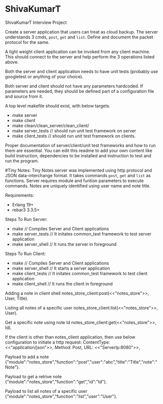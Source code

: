 # ShivaKumarT
ShivaKumarT Interview Project

Create a server application that users can treat as cloud backup.
The server understands 3 cmds, `post`, `get` and `list`.
Define and document the packet protocol for the same.

A light weight client application can be invoked from any client machine.
This should connect to the server and help perform the 3 operations listed above.

Both the server and client application needs to have unit tests (probably use googletest or anything of your choice).

Both server and client should not have any parameters hardcoded. If parameters are needed, they
should be defined part of a configuration file and source from it.

A top level makefile should exist, with below targets.
* make server
* make client
* make clean/clean_server/clean_client/
* make server_tests // should run unit test framework on server
* make client_tests // should run unit test framework on clients.

Proper documentation of server/client/unit test frameworks and how to run them are essential. You can edit this readme to add your own content like build instruction, dependencies to be installed and instruction to test and run the program.

#Tiny Notes:
  Tiny Notes server was implemented using http protocol and JSON data-interchange format. It takes commands `post`, `get` and `list` as functions. Server requires module and funtion parameters to execute commands. Notes are uniquely identified using user name and note title.

Requirements:
* Erlang 19+
* rebar3 3.3.5+

Steps To Run Server:
* make // Compiles Server and Client applications
* make server_tests // It initates common_test framework to test server application
* make server_shell // It runs the server in foreground

Steps To Run Client:
* make // Compiles Server and Client applications
* make server_shell // It starts a server application
* make client_tests // It initates common_test framework to test client application
* make client_shell // It runs the client in foreground

Adding a note in client shell
  notes_store_client:post(<<"notes_store">>, User, Title).

Listing all notes of a specific user
  notes_store_client:list(<<"notes_store">>, User).

Get a specific note using note Id
  notes_store_client:get(<<"notes_store">>, Id).

If the client is other than notes_client application, then use below configuration to initiate a http request:
ContentType: <<"application/json">>,
Method: Post,
URL: <<"ServerIp:8080">>,

Payload to add a note
  {"module":"notes_store","function":"post","user":"abc","title":"Title","note":"Note"}.

Payload to get a retrive note
  {"module":"notes_store","function":"get","id":"Id"}.

Payload to list all notes of a specific user
  {"module":"notes_store","function":"list","user":"User"}.
